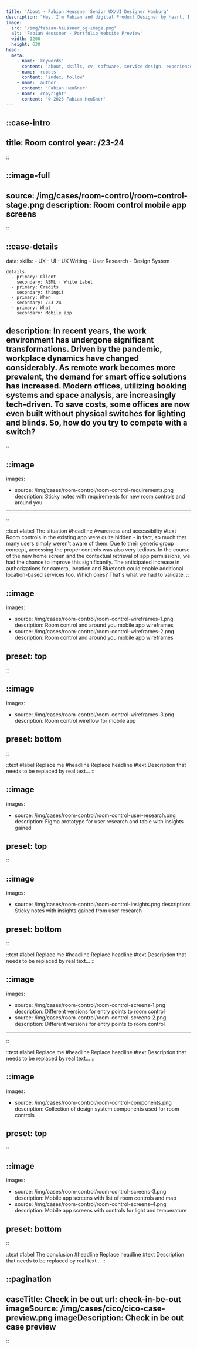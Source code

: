 ```yaml
---
title: 'About · Fabian Heussner Senior UX/UI Designer Hamburg'
description: "Hey, I'm Fabian and digital Product Designer by heart. I connect people's needs with aesthetics."
image:
  src: '/img/fabian-heussner_og-image.png'
  alt: 'Fabian Heussner · Portfolio Website Preview'
  width: 1200
  height: 630
head:
  meta:
    - name: 'keywords'
      content: 'about, skills, cv, software, service design, experience design, design thinking, design, ux, ui, ux/ui, product design, designer, agile, ux research, usability testing, wireframes, prototyping, ux writing, design systems, components, figma, hamburg'
    - name: 'robots'
      content: 'index, follow'
    - name: 'author'
      content: 'Fabian Heußner'
    - name: 'copyright'
      content: '© 2023 Fabian Heußner'
---
```


::case-intro
---
title: Room control
year: /23-24
---
::

::image-full
---
source: /img/cases/room-control/room-control-stage.png
description: Room control mobile app screens
---
::

::case-details
---
data:
    skills:
      - UX
      - UI
      - UX Writing
      - User Research
      - Design System

    details:
      - primary: Client
        secondary: ASML · White Label
      - primary: Credits
        secondary: thingit
      - primary: When
        secondary: /23-24
      - primary: What
        secondary: Mobile app
        
description: In recent years, the work environment has undergone significant transformations. Driven by the pandemic, workplace dynamics have changed considerably. As remote work becomes more prevalent, the demand for smart office solutions has increased. Modern offices, utilizing booking systems and space analysis, are increasingly tech-driven. To save costs, some offices are now even built without physical switches for lighting and blinds. So, how do you try to compete with a switch?
---
::

::image
---
images:
  - source: /img/cases/room-control/room-control-requirements.png
    description: Sticky notes with requirements for new room controls and around you

---
::

::text
#label
The situation
#headline 
Awareness and accessibility 
#text 
Room controls in the existing app were quite hidden - in fact, so much that many users simply weren't aware of them. Due to their generic group concept, accessing the proper controls was also very tedious. In the course of the new home screen and the contextual retrieval of app permissions, we had the chance to improve this significantly. The anticipated increase in authorizations for camera, location and Bluetooth could enable additional location-based services too. Which ones? That's what we had to validate.
::

::image
---
images:
  - source: /img/cases/room-control/room-control-wireframes-1.png
    description: Room control and around you mobile app wireframes 
  - source: /img/cases/room-control/room-control-wireframes-2.png
    description: Room control and around you mobile app wireframes 

preset: top
---
::

::image
---
images:
  - source: /img/cases/room-control/room-control-wireframes-3.png
    description: Room control wireflow for mobile app 

preset: bottom
---
::

::text
#label
Replace me
#headline 
Replace headline
#text 
Description that needs to be replaced by real text…
::

::image
---
images:
  - source: /img/cases/room-control/room-control-user-research.png
    description: Figma prototype for user research and table with insights gained

preset: top
---
::

::image
---
images:
  - source: /img/cases/room-control/room-control-insights.png
    description: Sticky notes with insights gained from user research

preset: bottom
---
::

::text
#label
Replace me
#headline 
Replace headline
#text 
Description that needs to be replaced by real text…
::

::image
---
images:
  - source: /img/cases/room-control/room-control-screens-1.png
    description: Different versions for entry points to room control
  - source: /img/cases/room-control/room-control-screens-2.png
    description: Different versions for entry points to room control

---
::

::text
#label
Replace me
#headline 
Replace headline
#text 
Description that needs to be replaced by real text…
::

::image
---
images:
  - source: /img/cases/room-control/room-control-components.png
    description: Collection of design system components used for room controls

preset: top
---
::

::image
---
images:
  - source: /img/cases/room-control/room-control-screens-3.png
    description: Mobile app screens with list of room controls and map
  - source: /img/cases/room-control/room-control-screens-4.png
    description: Mobile app screens with controls for light and temperature

preset: bottom
---
::

::text
#label
The conclusion
#headline 
Replace headline
#text 
Description that needs to be replaced by real text…
::

::pagination
---
caseTitle: Check in be out
url: check-in-be-out
imageSource: /img/cases/cico/cico-case-preview.png
imageDescription: Check in be out case preview
---
::